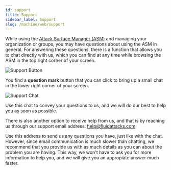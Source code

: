 ```yaml
---
id: support
title: Support
sidebar_label: Support
slug: /machine/web/support
---
```


While using the
[Attack Surface Manager (ASM)](https://app.fluidattacks.com)
and managing your organization or groups,
you may have questions
about using the ASM in general.
For answering these questions,
there is a function
that allows you to chat
directly with us,
which you can find at any time
while browsing the ASM
in the top right corner of your screen.

![Support Button](https://res.cloudinary.com/fluid-attacks/image/upload/v1622669089/docs/web/organizations/support/support_button_highlight_tjivwk.png)

You find a **question mark** button
that you can click
to bring up a small chat
in the lower right corner of your screen.

![Support Chat](https://res.cloudinary.com/fluid-attacks/image/upload/v1622669090/docs/web/organizations/support/support_chat_kmc0bu.png)

Use this chat
to convey your questions to us,
and we will do our best
to help you as soon as possible.

There is also another option
to receive help from us,
and that is by reaching us
through our support email address:
help@fluidattacks.com

Use this address to send us
any questions you have,
just like with the chat.
However,
since email communication is much slower
than chatting,
we recommend that you provide us with
as much details as you can
about the problem you are having.
This way,
we won't have to ask you for more information
to help you,
and we will give you an appropiate answer
much faster.
